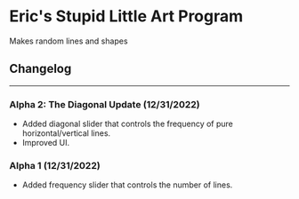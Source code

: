 # Eric's Stupid Little Art Program
Makes random lines and shapes

## Changelog
---
### Alpha 2: The Diagonal Update (12/31/2022)
- Added diagonal slider that controls the frequency of pure horizontal/vertical lines.
- Improved UI.
### Alpha 1 (12/31/2022)
- Added frequency slider that controls the number of lines.
